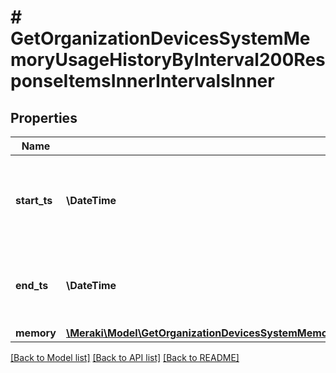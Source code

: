 # # GetOrganizationDevicesSystemMemoryUsageHistoryByInterval200ResponseItemsInnerIntervalsInner

## Properties

Name | Type | Description | Notes
------------ | ------------- | ------------- | -------------
**start_ts** | **\DateTime** | Timestamp for the beginning of the historical snapshot, exclusive. | [optional]
**end_ts** | **\DateTime** | Timestamp for the end of the historical snapshot, inclusive. | [optional]
**memory** | [**\Meraki\Model\GetOrganizationDevicesSystemMemoryUsageHistoryByInterval200ResponseItemsInnerIntervalsInnerMemory**](GetOrganizationDevicesSystemMemoryUsageHistoryByInterval200ResponseItemsInnerIntervalsInnerMemory.md) |  | [optional]

[[Back to Model list]](../../README.md#models) [[Back to API list]](../../README.md#endpoints) [[Back to README]](../../README.md)
